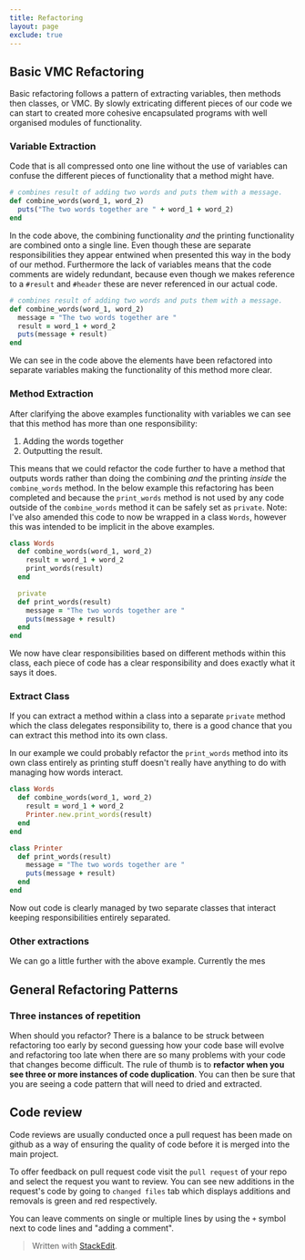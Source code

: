```yaml
---
title: Refactoring
layout: page
exclude: true
---
```

## Basic VMC Refactoring
Basic refactoring follows a pattern of extracting variables, then methods then classes, or VMC. By slowly extricating different pieces of our code we can start to created more cohesive encapsulated programs with well organised modules of functionality.

### Variable Extraction

Code that is all compressed onto one line without the use of variables can confuse the different pieces of functionality that a method might have. 
```ruby
# combines result of adding two words and puts them with a message.
def combine_words(word_1, word_2)
  puts("The two words together are " + word_1 + word_2)
end
```
In the code above, the combining functionality *and* the printing functionality are combined onto a single line. Even though these are separate responsibilities they appear entwined when presented this way in the body of our method. Furthermore the lack of variables means that the code comments are widely redundant, because even though we makes reference to a `#result` and `#header` these are never referenced in our actual code. 
```ruby
# combines result of adding two words and puts them with a message.
def combine_words(word_1, word_2)
  message = "The two words together are "
  result = word_1 + word_2
  puts(message + result)
end
```
We can see in the code above the elements have been refactored into separate variables making the functionality of this method more clear.

### Method Extraction
After clarifying the above examples functionality with variables we can see that this method has more than one responsibility:

1. Adding the words together
2. Outputting the result.

This means that we could refactor the code further to have a method that outputs words rather than doing the combining *and* the printing *inside* the `combine_words` method. In the below example this refactoring has been completed and because the `print_words` method is not used by any code outside of the `combine_words` method it can be safely set as `private`. Note: I've also amended this code to now be wrapped in a class `Words`, however this was intended to be implicit in the above examples.
```ruby
class Words
  def combine_words(word_1, word_2)
    result = word_1 + word_2
    print_words(result)
  end

  private
  def print_words(result)
    message = "The two words together are "
    puts(message + result)
  end
end
```
We now have clear responsibilities based on different methods within this class, each piece of code has a clear responsibility and does exactly what it says it does.

### Extract Class

If you can extract a method within a class into a separate `private` method which the class delegates responsibility to, there is a good chance that you can extract this method into its own class.

In our example we could probably refactor the `print_words` method into its own class entirely as printing stuff doesn't really have anything to do with managing how words interact.
```ruby
class Words
  def combine_words(word_1, word_2)
    result = word_1 + word_2
    Printer.new.print_words(result)
  end
end

class Printer
  def print_words(result)
    message = "The two words together are "
    puts(message + result)
  end
end
```
Now out code is clearly managed by two separate classes that interact keeping responsibilities entirely separated.

### Other extractions
We can go a little further with the above example. Currently the mes

## General Refactoring Patterns
### Three instances of repetition
When should you refactor? There is a balance to be struck between refactoring too early by second guessing how your code base will evolve and refactoring too late when there are so many problems with your code that changes become difficult. The rule of thumb is to **refactor when you see three or more instances of code duplication**. You can then be sure that you are seeing a code pattern that will need to dried and extracted.

## Code review

Code reviews are usually conducted once a pull request has been made on github as a way of ensuring the quality of code before it is merged into the main project.

To offer feedback on pull request code visit the `pull request` of your repo and select the request you want to review. You can see new additions in the request's code by going to `changed files` tab which displays additions and removals is green and red respectively.

You can leave comments on single or multiple lines by using the `+` symbol next to code lines and "adding a comment". 
> Written with [StackEdit](https://stackedit.io/).
<!--stackedit_data:
eyJoaXN0b3J5IjpbLTMwNDA2NjU2NSwtMTI3NjYzMDE2MSwxOD
I4NzMwODY5LDE3NDg4MTg1MDQsMTE1NTExOTI3LC01NTIzMjgy
MzYsLTIwNTQ0NzU0MDYsMTg0NTMyNTA4MywtMjA1NDQ3NTQwNi
wtODU2MDUxMTE3XX0=
-->